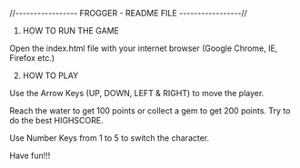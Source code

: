 //----------------- FROGGER - README FILE -----------------//

1. HOW TO RUN THE GAME

Open the index.html file with your internet browser (Google Chrome, IE, Firefox etc.)

2. HOW TO PLAY

Use the Arrow Keys (UP, DOWN, LEFT & RIGHT) to move the player.

Reach the water to get 100 points or collect a gem to get 200 points. Try to do the best HIGHSCORE.

Use Number Keys from 1 to 5 to switch the character.

Have fun!!!